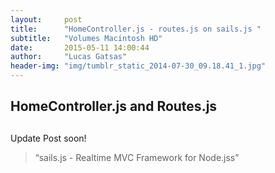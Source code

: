 ```yaml
---
layout:     post
title:      "HomeController.js - routes.js on sails.js "
subtitle:   "Volumes Macintosh HD"
date:       2015-05-11 14:00:44
author:     "Lucas Gatsas"
header-img: "img/tumblr_static_2014-07-30_09.18.41_1.jpg"
---
```

<h2 class="section-heading"> HomeController.js and Routes.js </h2>
<h2 class="section-heading"></h2>


Update Post soon!





<blockquote>
“sails.js -  Realtime MVC Framework for Node.jss” 
</blockquote>

